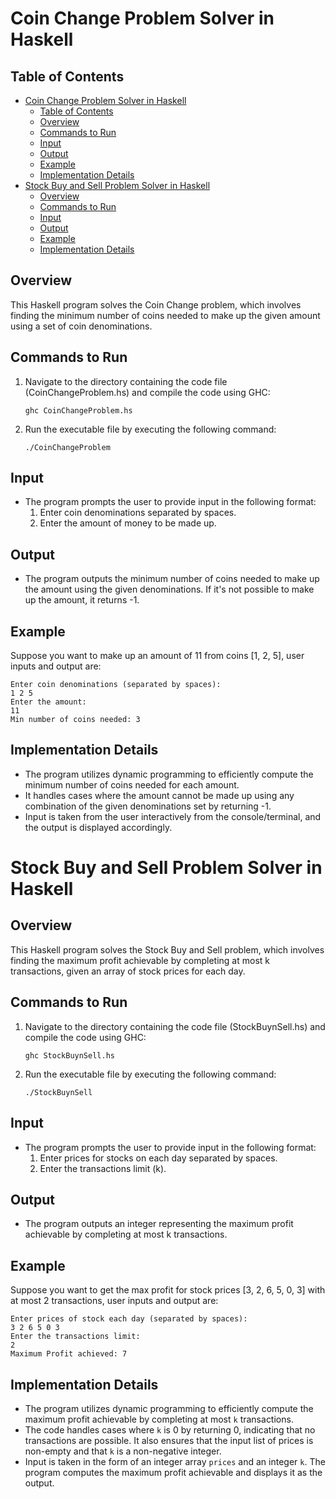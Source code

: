# Coin Change Problem Solver in Haskell

## Table of Contents
- [Coin Change Problem Solver in Haskell](#coin-change-problem-solver-in-haskell)
  - [Table of Contents](#table-of-contents)
  - [Overview](#overview)
  - [Commands to Run](#commands-to-run)
  - [Input](#input)
  - [Output](#output)
  - [Example](#example)
  - [Implementation Details](#implementation-details)
- [Stock Buy and Sell Problem Solver in Haskell](#stock-buy-and-sell-problem-solver-in-haskell)
  - [Overview](#overview-1)
  - [Commands to Run](#commands-to-run-1)
  - [Input](#input-1)
  - [Output](#output-1)
  - [Example](#example-1)
  - [Implementation Details](#implementation-details-1)

## Overview

This Haskell program solves the Coin Change problem, which involves finding the minimum number of coins needed to make up the given amount using a set of coin denominations.

## Commands to Run

1. Navigate to the directory containing the code file (CoinChangeProblem.hs) and compile the code using GHC:
    ```
    ghc CoinChangeProblem.hs
    ```

2. Run the executable file by executing the following command:
    ```
    ./CoinChangeProblem
    ```

## Input

- The program prompts the user to provide input in the following format:
    1. Enter coin denominations separated by spaces.
    2. Enter the amount of money to be made up.

## Output

- The program outputs the minimum number of coins needed to make up the amount using the given denominations. If it's not possible to make up the amount, it returns -1.

## Example

Suppose you want to make up an amount of 11 from coins [1, 2, 5], user inputs and output are:

```
Enter coin denominations (separated by spaces): 
1 2 5
Enter the amount: 
11
Min number of coins needed: 3
```

## Implementation Details

- The program utilizes dynamic programming to efficiently compute the minimum number of coins needed for each amount.
- It handles cases where the amount cannot be made up using any combination of the given denominations set by returning -1.
- Input is taken from the user interactively from the console/terminal, and the output is displayed accordingly.

# Stock Buy and Sell Problem Solver in Haskell

## Overview

This Haskell program solves the Stock Buy and Sell problem, which involves finding the maximum profit achievable by completing at most k transactions, given an array of stock prices for each day.

## Commands to Run

1. Navigate to the directory containing the code file (StockBuynSell.hs) and compile the code using GHC:
    ```
    ghc StockBuynSell.hs
    ```

2. Run the executable file by executing the following command:
    ```
    ./StockBuynSell
    ```

## Input

- The program prompts the user to provide input in the following format:
    1. Enter prices for stocks on each day separated by spaces.
    2. Enter the transactions limit (k).

## Output

- The program outputs an integer representing the maximum profit achievable by completing at most k transactions.

## Example

Suppose you want to get the max profit for stock prices [3, 2, 6, 5, 0, 3] with at most 2 transactions, user inputs and output are:

```
Enter prices of stock each day (separated by spaces): 
3 2 6 5 0 3
Enter the transactions limit: 
2
Maximum Profit achieved: 7
```

## Implementation Details

- The program utilizes dynamic programming to efficiently compute the maximum profit achievable by completing at most `k` transactions.
- The code handles cases where `k` is 0 by returning 0, indicating that no transactions are possible. It also ensures that the input list of prices is non-empty and that `k` is a non-negative integer.
- Input is taken in the form of an integer array `prices` and an integer `k`. The program computes the maximum profit achievable and displays it as the output.